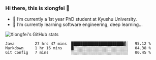 ### Hi there, this is xiongfei 👋


- 🔭 I’m currently a 1st year PhD student at Kyushu University.
- 🌱 I’m currently learning software engineering, deep learning...

<!--
**Toma62299781/Toma62299781** is a ✨ _special_ ✨ repository because its `README.md` (this file) appears on your GitHub profile.
Here are some ideas to get you started:
-->

![Xiongfei's GitHub stats](https://github-readme-stats.vercel.app/api?username=Toma62299781)

<!--START_SECTION:waka-->
```text
Java         27 hrs 47 mins  ███████████████████████▓░   95.12 % 
Markdown     1 hr 16 mins    █░░░░░░░░░░░░░░░░░░░░░░░░   04.38 % 
Git Config   7 mins          ░░░░░░░░░░░░░░░░░░░░░░░░░   00.45 % 
```
<!--END_SECTION:waka-->

